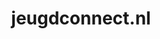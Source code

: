 ---
layout: post
title: "jeugdconnect.nl"
internal_url: "/dutchgov/jeugdconnect.nl.html"
subdomains_count: 14
all_subdomains_count: 16
urls_count: 14
ssl_rank: 0
http_rank: 30.285714285714
url_link: /data/jeugdconnect.nl/urls.txt
all_subdomains_link: /data/jeugdconnect.nl/all_subdomains.txt
subdomains_link: /data/jeugdconnect.nl/subdomains.txt
categories: dutchgov
---